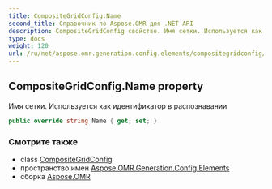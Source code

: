 ```yaml
---
title: CompositeGridConfig.Name
second_title: Справочник по Aspose.OMR для .NET API
description: CompositeGridConfig свойство. Имя сетки. Используется как идентификатор в распознавании
type: docs
weight: 120
url: /ru/net/aspose.omr.generation.config.elements/compositegridconfig/name/
---
```

## CompositeGridConfig.Name property

Имя сетки. Используется как идентификатор в распознавании

```csharp
public override string Name { get; set; }
```

### Смотрите также

* class [CompositeGridConfig](../)
* пространство имен [Aspose.OMR.Generation.Config.Elements](../../compositegridconfig/)
* сборка [Aspose.OMR](../../../)


